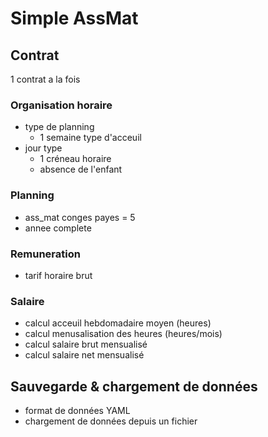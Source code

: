 # Simple AssMat

## Contrat
1 contrat a la fois

### Organisation horaire

- type de planning
  - 1 semaine type d'acceuil
- jour type
  - 1 créneau horaire
  - absence de l'enfant

### Planning

- ass_mat conges payes = 5
- annee complete

### Remuneration

- tarif horaire brut

### Salaire

- calcul acceuil hebdomadaire moyen (heures)
- calcul menusalisation des heures (heures/mois)
- calcul salaire brut mensualisé
- calcul salaire net mensualisé

## Sauvegarde & chargement de données

- format de données YAML
- chargement de données depuis un fichier

